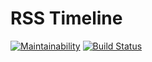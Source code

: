 # RSS Timeline

[![Maintainability](https://api.codeclimate.com/v1/badges/1a2b14bb3b3d5910cca7/maintainability)](https://codeclimate.com/github/PavelDeuce/frontend-project-lvl3/maintainability)
[![Build Status](https://travis-ci.org/PavelDeuce/frontend-project-lvl3.svg?branch=master)](https://travis-ci.org/PavelDeuce/frontend-project-lvl3)

